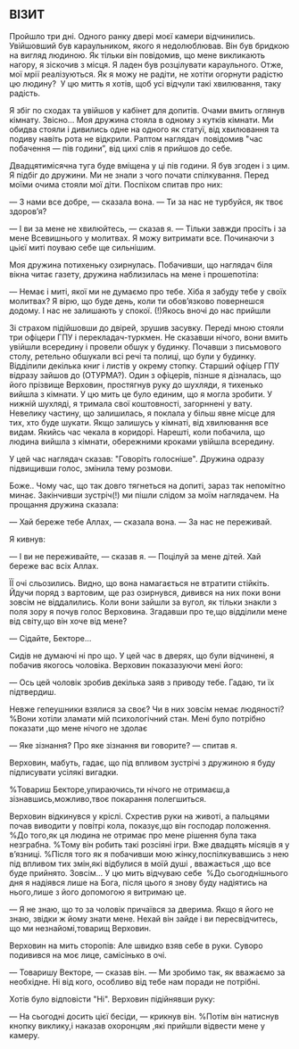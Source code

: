 ## ВІЗИТ

Пройшло три дні.
Одного ранку двері моєї камери відчинились.
Увійшовший був караульником, якого я недолюблював.
Він був бридкою на вигляд людиною.
Як тільки він повідомив, що мене викликають нагору, я зіскочив з місця.
Я ладен був розцілувати караульного.
Отже, мої мрії реалізуються.
Як я можу не радіти, не хотіти огорнути радістю цю людину? 
У цю митть я хотів, щоб усі відчули такі хвилювання, таку радість.

Я збіг по сходах та увійшов у кабінет для допитів.
Очами вмить оглянув кімнату.
Звісно...
Моя дружина стояла в одному з кутків кімнати.
Ми обидва стояли і дивились одне на одного як статуї, від хвилювання та подиву навіть рота не відкрили.
Раптом наглядач  повідомив "час побачення — пів години”, від цихі слів я прийшов до себе.

Двадцятимісячна туга буде вміщена у ці пів години.
Я був згоден і з цим.
Я підбіг до дружини.
Ми не знали з чого почати спілкування.
Перед моїми очима стояли мої діти.
Поспіхом спитав про них:

— З нами все добре, — сказала вона. — Ти за нас не турбуйся, як твоє здоров’я? 

— І ви за мене не хвилюйтесь, — сказав я. — Тільки завжди просіть і за мене Всевишнього у молитвах.
Я можу витримати все.
Починаючи з цьієї миті поуваю себе ще сильнішим.

Моя дружина потихеньку озирнулась.
Побачивши, що наглядач біля вікна читає газету, дружина наблизилась на мене і прошепотіла:

— Немає і миті, якої ми не думаємо про тебе.
Хіба я забуду тебе у своїх молитвах?
Я вірю, що буде день, коли ти обов’язково повернешся додому.
І нас не залишають у спокої.
(!)Якось вночі до нас прийшли

Зі страхом підійшовши до двірей, зрушив засувку.
Переді мною стояли три офіцери ГПУ і перекладач-туркмен.
Не сказавши нічого, вони вмить увійшли всередину і провели обшук у будинку.
Почавши з письмового столу, ретельно обшукали всі речі та полиці, що були у будинку.
Відділили декілька книг і листів у окрему стопку.
Старший офіцер ГПУ відразу зайшов до (ОТУРМА?).
Один з офіцерів, пізнше я дізналась, що його прізвище Верховин, простягнув руку до шухляди, я тихенько вийшла з кімнати.
У цю мить це було единим, що я могла зробити.
У нижній шухляді, я тримала свої коштовності, загорннені у вату.
Невелику частину, що залишилась, я поклала у більш явне місце для тих, хто буде шукати.
Якщо залишусь у кімнаті, від хвилювання все видам.
Якийсь час чекала в коридорі.
Нарешті, коли побачила, що людина вийшла з кімнати, обережними кроками увійшла всередину.

У цей час наглядач сказав: "Говоріть голосніше".
Дружина одразу підвищивши голос, змінила тему розмови.

Боже..
Чому час, що так довго тягнеться на допиті, зараз так непомітно минає.
Закінчивши зустріч(!) ми пішли слідом за моїм наглядачем.
На прощання дружина сказала:

— Хай береже тебе Аллах, — сказала вона. — За нас не переживай.

Я кивнув:

— І ви не переживайте, — сказав я. — Поцілуй за мене дітей.
Хай береже вас всіх Аллах.

ЇЇ очі сльозились.
Видно, що вона намагається не втратити стійкіть.
Йдучи поряд з вартовим, ще раз озирнувся, дивився на них поки вони зовсім не віддалились.
Коли вони зайшли за вугол, як тільки знакли з поля зору я почув голос Верховина.
Згадавши про те,що відділили мене від світу,що він хоче від мене?

— Сідайте, Бекторе...

Сидів не думаючі ні про що.
У цей час в дверях, що були відчинені, я побачив якогось чоловіка.
Верховин показазуючи мені його:

— Ось цей чоловік зробив декілька заяв з приводу тебе. Гадаю, ти їх підтвердиш.

Невже гепеушники взялися за своє?
Чи в них зовсім немає людяності?
%Вони хотіли зламати мій психологічний стан.
Мені було потрібно показати ,що мене нічого не здолає

— Яке зізнання?
Про яке зізнання ви говорите? — спитав я.

Верховин, мабуть, гадає, що під впливом зустрічі з дружиною я буду підписувати усілякі вигадки.

%Товариш Бекторе,упираючись,ти нічого не отримаєш,а зізнавшись,можливо,твоє покарання полегшиться.

Верховин відкинувся у кріслі.
Схрестив руки на животі, а пальцями почав виводити у повітрі кола, показує,що він господар положення.
%До того,як ця людина не отримає про мене рішення була така незграбна.
%Тому він робить такі розсіяні ігри.
Вже двадцять місяців я у в’язниці.
%Після того як я побачивши мою жінку,поспілкувавшись з нею під впливом тих змін,які відбулися в моїй душі , вважається ,що все буде прийнято.
Зовсім...
У цю мить відчуваю себе 
%До сьогоднішнього дня я надіявся лише на Бога, після цього я знову буду надіятись на нього,лише з його допомогою я витримаю це.

— Я не знаю, що то за чоловік причаївся за дверима. Якщо я його не знаю, звідки ж йому знати мене.
Нехай він зайде і ви пересвідчитесь, що ми незнайомі,товарищ Верховин.

Верховин на мить сторопів:
Але швидко взяв себе в руки.
Суворо подивився на моє лице, самісінько в очі.

— Товаришу Векторе, — сказав він. — Ми зробимо так, як вважаємо за необхідне.
Ні від кого, особливо від тебе нам поради не потрібні.

Хотів було відповісти "Ні".
Верховин підійнявши руку:

— На сьогодні досить цієї бесіди, — крикнув він.
%Потім він натиснув кнопку виклику,і наказав охоронцям ,які прийшли відвести мене у камеру.